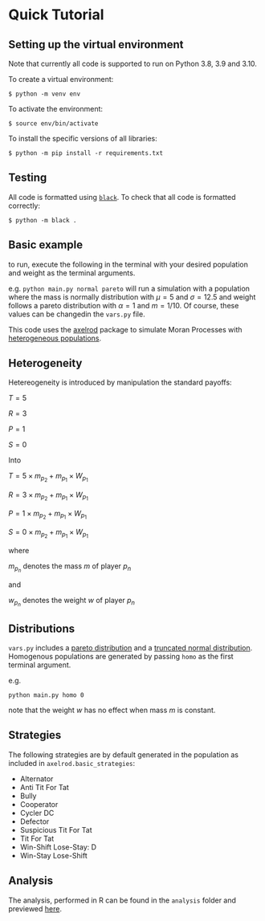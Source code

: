# Quick Tutorial

## Setting up the virtual environment

Note that currently all code is supported to run on Python 3.8, 3.9 and 3.10.

To create a virtual environment:

    $ python -m venv env

To activate the environment:

    $ source env/bin/activate

To install the specific versions of all libraries:

    $ python -m pip install -r requirements.txt
    
## Testing

All code is formatted using [`black`](https://github.com/psf/black). To check
that all code is formatted correctly:

    $ python -m black .

## Basic example

to run, execute the following in the terminal with your desired population and weight as the terminal arguments. 

e.g. `python main.py normal pareto` will run a simulation with a population where the mass is normally distribution with $\mu = 5$ and $\sigma = 12.5$ and weight follows a pareto distribution with $\alpha = 1$ and $m = 1/10$. Of course, these values can be changedin the `vars.py` file.

This code uses the [axelrod](https://axelrod.readthedocs.io/en/stable/index.html) package to simulate Moran Processes with [heterogeneous populations](https://axelrod.readthedocs.io/en/stable/tutorials/creating_heterogenous_player_moran_process/index.html).

## Heterogeneity

Hetereogeneity is introduced by manipulation the standard payoffs:

$T = 5$

$R = 3$

$P = 1$

$S = 0$

Into

$T = 5\times m_{p_2} + m_{p_1}\times W_{p_1}$

$R = 3\times  m_{p_2} + m_{p_1}\times W_{p_1}$

$P = 1\times  m_{p_2} + m_{p_1}\times W_{p_1}$

$S = 0\times  m_{p_2} + m_{p_1}\times W_{p_1}$

where

$m_{p_n}$ denotes the mass $m$ of player $p_n$ 

and

$w_{p_n}$ denotes the weight $w$ of player $p_n$

## Distributions

`vars.py` includes a [pareto distribution](https://numpy.org/doc/stable/reference/random/generated/numpy.random.pareto.html) and a [truncated normal distribution](https://docs.scipy.org/doc/scipy/reference/generated/scipy.stats.truncnorm.html). Homogenous populations are generated by passing `homo` as the first terminal argument. 

e.g.

`python main.py homo 0`

note that the weight $w$ has no effect when mass $m$ is constant.

## Strategies

The following strategies are by default generated in the population as included in `axelrod.basic_strategies`:

- Alternator
- Anti Tit For Tat
- Bully
- Cooperator
- Cycler DC
- Defector
- Suspicious Tit For Tat
- Tit For Tat
- Win-Shift Lose-Stay: D
- Win-Stay Lose-Shift

## Analysis

The analysis, performed in R can be found in the `analysis` folder and previewed [here](https://htmlpreview.github.io/?https://github.com/vocelik/evo_gametheory_2022/blob/main/analysis/main.html).
